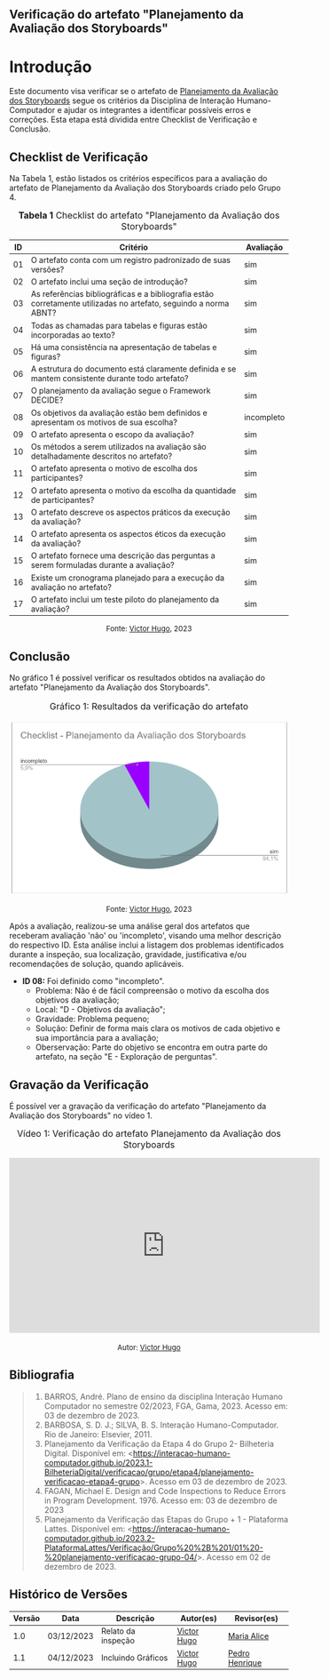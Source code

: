 ## Verificação do artefato "Planejamento da Avaliação dos Storyboards"

# Introdução

Este documento visa verificar se o artefato de [Planejamento da Avaliação dos Storyboards](../../../../design_avalaiacao_desenvolvimento/nivel1/storyboard/planejamento_avaliacao.md) segue os critérios da Disciplina de Interação Humano-Computador e ajudar os integrantes a identificar possíveis erros e correções. Esta etapa está dividida entre Checklist de Verificação e Conclusão.


## Checklist de Verificação

Na Tabela 1, estão listados os critérios específicos para a avaliação do artefato de Planejamento da Avaliação dos Storyboards criado pelo Grupo 4.

<center>

<font size="3"><p style="text-align: center"><b>Tabela 1</b> Checklist do artefato "Planejamento da Avaliação dos Storyboards" </p></font>

| ID  | Critério                                                                                                         | Avaliação  |
| --- | ---------------------------------------------------------------------------------------------------------------- | ---------- |
| 01  | O artefato conta com um registro padronizado de suas versões?                                                    | sim        |
| 02  | O artefato inclui uma seção de introdução?                                                                       | sim        |
| 03  | As referências bibliográficas e a bibliografia estão corretamente utilizadas no artefato, seguindo a norma ABNT? | sim        |
| 04  | Todas as chamadas para tabelas e figuras estão incorporadas ao texto?                                            | sim        |
| 05  | Há uma consistência na apresentação de tabelas e figuras?                                                        | sim        |
| 06  | A estrutura do documento está claramente definida e se mantem consistente durante todo artefato?                 | sim        |
| 07  | O planejamento da avaliação segue o Framework DECIDE?                                                            | sim        |
| 08  | Os objetivos da avaliação estão bem definidos e apresentam os motivos de sua escolha?                            | incompleto |
| 09  | O artefato apresenta o escopo da avaliação?                                                                      | sim        |
| 10  | Os métodos a serem utilizados na avaliação são detalhadamente descritos no artefato?                             | sim        |
| 11  | O artefato apresenta o motivo de escolha dos participantes?                                                      | sim        |
| 12  | O artefato apresenta o motivo da escolha da quantidade de participantes?                                         | sim        |
| 13  | O artefato descreve os aspectos práticos da execução da avaliação?                                               | sim        |
| 14  | O artefato apresenta os aspectos éticos da execução da avaliação?                                                | sim        |
| 15  | O artefato fornece uma descrição das perguntas a serem formuladas durante a avaliação?                           | sim        |
| 16  | Existe um cronograma planejado para a execução da avaliação no artefato?                                         | sim        |
| 17  | O artefato inclui um teste piloto do planejamento da avaliação?                                                  | sim        |

<font size="2"><p style="text-align: center">Fonte: [Victor Hugo](https://github.com/ViictorHugoo), 2023</p></font>

</center>

## Conclusão
No gráfico 1 é possível verificar os resultados obtidos na avaliação do artefato "Planejamento da Avaliação dos Storyboards".

<center>
<font size="3"><p style="text-align: center"> Gráfico 1: Resultados da verificação do artefato</p></font>

![Gráfico de Resultados](../../../../assets/verificacao/checklist-planejamento-avaliacao-storyboard.png)

<font size="2"><p style="text-align: center">Fonte: [Victor Hugo](https://github.com/ViictorHugoo), 2023</p></font>
</center>

Após a avaliação, realizou-se uma análise geral dos artefatos que receberam avaliação 'não' ou 'incompleto', visando uma melhor descrição do respectivo ID. Esta análise inclui a listagem dos problemas identificados durante a inspeção, sua localização, gravidade, justificativa e/ou recomendações de solução, quando aplicáveis.

- **ID 08:** Foi definido como "incompleto".
    - Problema: Não é de fácil compreensão o motivo da escolha dos objetivos da avaliação;
    - Local: "D - Objetivos da avaliação";
    - Gravidade: Problema pequeno;
    - Solução: Definir de forma mais clara os motivos de cada objetivo e sua importância para a avaliação;
    - Oberservação: Parte do objetivo se encontra em outra parte do artefato, na seção "E - Exploração de perguntas".



## Gravação da Verificação

É possível ver a gravação da verificação do artefato "Planejamento da Avaliação dos Storyboards" no vídeo 1.

<center>

<font size="3"><p style="text-align: center">Vídeo 1: Verificação do artefato Planejamento da Avaliação dos Storyboards </p></font>

<iframe width="560" height="315" src="https://www.youtube.com/embed/5KQUkSyoQds?si=ak8ZP62nAUSUwyju" title="YouTube video player" frameborder="0" allow="accelerometer; autoplay; clipboard-write; encrypted-media; gyroscope; picture-in-picture; web-share" allowfullscreen></iframe>

<font size="2"><p style="text-align: center">Autor: [Victor Hugo](https://github.com/ViictorHugoo)</p></font>

</center>


## Bibliografia 

> 1. BARROS, André. Plano de ensino da disciplina Interação Humano Computador no semestre 02/2023, FGA, Gama, 2023. Acesso em: 03 de dezembro de 2023.
> 2. BARBOSA, S. D. J.; SILVA, B. S. Interação Humano-Computador. Rio de Janeiro: Elsevier, 2011.
> 3. Planejamento da Verificação da Etapa 4 do Grupo 2- Bilheteria Digital. Disponível em: <<https://interacao-humano-computador.github.io/2023.1-BilheteriaDigital/verificacao/grupo/etapa4/planejamento-verificacao-etapa4-grupo>>. Acesso em 03 de dezembro de 2023.
> 4. FAGAN, Michael E. Design and Code Inspections to Reduce Errors in Program Development. 1976. Acesso em: 03 de dezembro de 2023
> 5. Planejamento da Verificação das Etapas do Grupo + 1 - Plataforma Lattes. Disponível em: <<https://interacao-humano-computador.github.io/2023.2-PlataformaLattes/Verificação/Grupo%20%2B%201/01%20-%20planejamento-verificacao-grupo-04/>>. Acesso em 02 de dezembro de 2023.


## Histórico de Versões

| Versão | Data       | Descrição          | Autor(es)                                      | Revisor(es)                                    |
| ------ | ---------- | ------------------ | ---------------------------------------------- | ---------------------------------------------- |
| 1.0    | 03/12/2023 | Relato da inspeção | [Victor Hugo](https://github.com/ViictorHugoo) | [Maria Alice](https://github.com/Maliz30)      |
| 1.1    | 04/12/2023 | Incluindo Gráficos | [Victor Hugo](https://github.com/ViictorHugoo) | [Pedro Henrique](https://github.com/pedro-hsf) |

